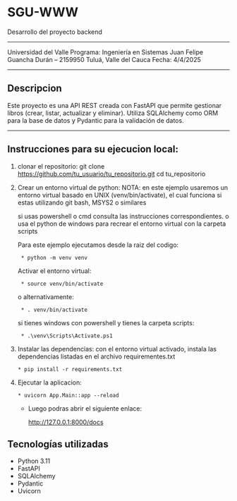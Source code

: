 # SGU-WWW
Desarrollo del proyecto backend 
__________________________________________

Universidad del Valle
Programa: Ingeniería en Sistemas
Juan Felipe Guancha Durán – 2159950
Tuluá, Valle del Cauca
Fecha: 4/4/2025

____________________________________________

## Descripcion

Este proyecto es una API REST creada con FastAPI que permite gestionar libros (crear, listar, actualizar y eliminar). Utiliza SQLAlchemy como ORM para la base de datos y Pydantic para la validación de datos.

_____________________________________________

## Instrucciones para su ejecucion local:

1) clonar el repositorio:
    git clone https://github.com/tu_usuario/tu_repositorio.git
    cd tu_repositorio

2) Crear un entorno virtual de python:
    NOTA: en este ejemplo usaremos un entorno virtual basado en UNIX (venv/bin/activate), el cual funciona si estas utilizando git bash, MSYS2 o similares

    si usas powershell o cmd consulta las instrucciones correspondientes. 
    o usa el python de windows para recrear el entorno virtual con la carpeta scripts   

    Para este ejemplo ejecutamos desde la raiz del codigo:

        * python -m venv venv

    Activar el entorno virtual:

        * source venv/bin/activate

    o alternativamente:

        * . venv/bin/activate

    si tienes windows con powershell y tienes la carpeta scripts:

        * .\venv\Scripts\Activate.ps1

3)  Instalar las dependencias:
        con el entorno virtual activado, instala las dependencias listadas en el archivo requirementes.txt

        * pip install -r requirements.txt

4)  Ejecutar la aplicacion:

        * uvicorn App.Main::app --reload


    * Luego podras abrir el siguiente enlace:

        http://127.0.0.1:8000/docs
    

## Tecnologías utilizadas

- Python 3.11
- FastAPI
- SQLAlchemy
- Pydantic
- Uvicorn

